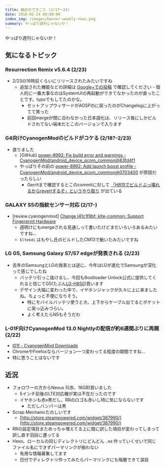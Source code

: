 ```yaml
---
title: 最近のできごと (2/17〜24)
date: 2016-02-24 00:00:00
index_img: /images/banner-weekly-news.png
summary: やっぱり週刊じゃないか！
---
```


やっぱり週刊じゃないか！

<!--more-->

## 気になるトピック

### Resurrection Remix v5.6.4 (2/23)

- 2/23の16時前くらいにリリースされたみたいですね
    - 追加された機能などの詳細は [Google+での投稿](https://plus.google.com/u/0/+AkhilNarang/posts/JoqNxCe18WM) で確認してください
            - 個人的に一番大事なのはSystemUIの再起動ができてなかったのが直ったことです。typoでもしてたのかな。
        - セットアップウィザードがAOSPのに戻ったのがChangelogに上がってて笑った
        - 前回mergeが間に合わなかった日本語化は、リリース毎にしかビルドされてない端末だとこのバージョンで入ります

### G4向けCyanogenModのビルドがコケる (2/18?-2/23)

- 直りました
    - [GitHub] [power-8992: Fix build error and warnings - CyanogenMod/android_device_qcom_common@83fd4f1](https://github.com/CyanogenMod/android_device_qcom_common/commit/83fd4f19fd8ca528c78747abb92aece07ae07a09)
    - やっぱりその前の [power-8992: Add launch boost profile - CyanogenMod/android_device_qcom_common@0703400](https://github.com/CyanogenMod/android_device_qcom_common/commit/0703400fbcd1a80f64c8f380f79a8da8bfad8b3b) が原因だったらしい
        - Gerritまで確認するとこのcommitに対して [「H815でビルドぶっ壊れるからrevertするぞ」というやり取り](http://review.cyanogenmod.org/#/c/132831/) が出ている

### GALAXY S5の指紋センサー対応 (2/17-)

- [review.cyanogenmod] [Change I41c1f9bf: klte-common: Support Fingerprint Hardware](http://review.cyanogenmod.org/#/c/133238/)
    - 週明けにもmergeされる見通しって書いたけどまだいろいろあるみたいですね…
    - `kltekdi` はもやし氏のビルドしたCM13で動いたみたいですね

### LG G5, Samsung Galaxy S7/S7 edgeが発表される (2/23)

- 去年のSamsungとLGの発表とは逆に、今年はLGが進化でSamsungが深化って感じでしたね
    - バッテリ引っこ抜けるし、今回もBootloader Unlock公式に提供してくれると信じてG5(たぶん[LG-H850](http://www.lg.com/uk/mobile-phones/lg-H850))買います
    - デザイン大幅に変わった中で、イヤホンジャックが久々に上に来ましたね。ちょっと不便になりそう。
        - 特にモバイルバッテリ使うとき。上下からケーブル出てるとポケットに突っ込みづらい。
        - よく考えたらN5もそうだわ

### L-01F向けCyanogenMod 13.0 Nightlyの配信が約6週間ぶりに再開 (2/22)

- [l01f - CyanogenMod Downloads](https://download.cyanogenmod.org/?device=l01f)
- ChromeやFirefoxならバージョン一つ変わってる程度の期間ですね…
- 特に思うことはないです

## 近況

- フォロワーの方からNexus 5(赤、16GB)買いました
    - 5インチ前後のLTE対応機が実は不在だったのです
    - イヤホンも赤x黒だし、RRのロゴも赤いし特に気にならないです
        - ただしバンパーは黒
- Scrap Mechanicたのしいです
    - [http://store.steampowered.com/widget/387990/](http://store.steampowered.com/widget/387990/)
- RRの設定項目まためっちゃ増えてる上に既に訳した項目が変わってしまって訳し直す羽目に遭ってる
- Hexo、ローカルの同じディレクトリにどんどん `.md` 作っていくせいで同じファイル名にできずパーマリンクが揃わない
    - 有用な情報募集してます
    - 日付でディレクトリ作ってみたらパーマリンクにも階層できて涙目

